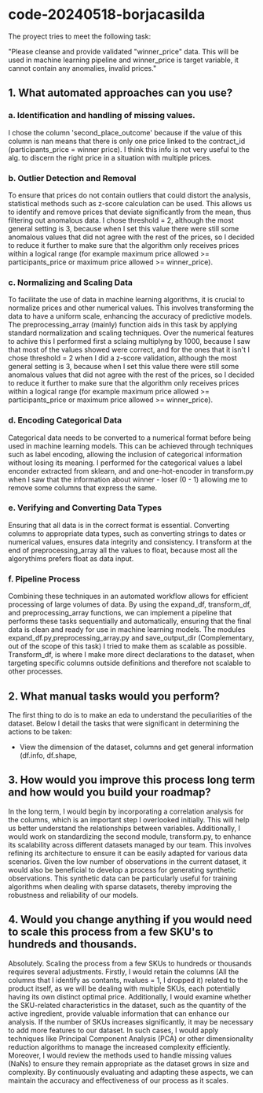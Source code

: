 # code-20240518-borjacasilda

The proyect tries to meet the following task:

"Please cleanse and provide validated "winner_price" data. This will be
used in machine learning pipeline and winner_price is target variable,
it cannot contain any anomalies, invalid prices."

## 1. What automated approaches can you use?

### a. Identification and handling of missing values. 
I chose the column 'second_place_outcome' because if the value 
of this column is nan  means that there is only one price linked 
to the contract_id (participants_price = winner price).
I think this info is not very useful to the alg. to discern the right
price in a situation with multiple prices.

### b. Outlier Detection and Removal
To ensure that prices do not contain outliers that could distort 
the analysis, statistical methods such as z-score calculation can be used. 
This allows us to identify and remove prices that deviate significantly 
from the mean, thus filtering out anomalous data.
I chose threshold = 2, although the most general setting is 3, because
when I set this value there were still some anomalous values that did not agree 
with the rest of the prices, so I decided to reduce it further to make 
sure that the algorithm only receives prices within a logical range 
(for example maximum price allowed >= participants_price 
or maximum price allowed >= winner_price).

### c. Normalizing and Scaling Data
To facilitate the use of data in machine learning algorithms, 
it is crucial to normalize prices and other numerical values. 
This involves transforming the data to have a uniform scale, 
enhancing the accuracy of predictive models. The preprocessing_array (mainly) 
function aids in this task by applying standard normalization and 
scaling techniques. 
Over the numerical features to achive this I performed first a sclaing 
multiplyng by 1000, because I saw that most of the values showed were 
correct, and for the ones that it isn't
I chose threshold = 2 when I did a z-score validation, although 
the most general setting is 3, because when I set this value there 
were still some anomalous values that did not agree with the rest 
of the prices, so I decided to reduce it further to make 
sure that the algorithm only receives prices within a logical range 
(for example maximum price allowed >= participants_price 
or maximum price allowed >= winner_price).

### d. Encoding Categorical Data
Categorical data needs to be converted to a numerical format 
before being used in machine learning models. This can be achieved 
through techniques such as label encoding, allowing the inclusion 
of categorical information without losing its meaning. 
I performed for the categorical values a label enconder extracted 
from sklearn, and and one-hot-encoder in transform.py 
when I saw that the information about winner - loser (0 - 1) 
allowing me to remove some columns that express the same.

### e. Verifying and Converting Data Types
Ensuring that all data is in the correct format is essential. 
Converting columns to appropriate data types, 
such as converting strings to dates or numerical values, 
ensures data integrity and consistency. I transform at the end 
of preprocessing_array all the values to float, because most 
all the algorythims prefers float as data input.

### f. Pipeline Process
Combining these techniques in an automated workflow allows for efficient 
processing of large volumes of data. By using the expand_df, 
transform_df, and preprocessing_array functions, we can implement a pipeline 
that performs these tasks sequentially and automatically, ensuring that 
the final data is clean and ready for use in machine learning models.
The modules expand_df.py,preprocessing_array.py and save_output_dir 
(Complementary, out of the scope of this task) I tried to make them 
as scalable as possible.
Transform_df, is where I make more direct declarations to the dataset, 
when targeting specific columns outside definitions and therefore not 
scalable to other processes. 

## 2. What manual tasks would you perform?

The first thing to do is to make an eda to understand the peculiarities 
of the dataset. Below I detail the tasks that were significant in determining 
the actions to be taken:
- View the dimension of the dataset, columns and get general information 
(df.info, df.shape,  

## 3. How would you improve this process long term and how would you build your roadmap?
In the long term, I would begin by incorporating a correlation analysis for the columns, 
which is an important step I overlooked initially. This will help us better understand 
the relationships between variables. Additionally, I would work on standardizing the 
second module, transform.py, to enhance its scalability across different datasets managed 
by our team. This involves refining its architecture to ensure it can be easily adapted 
for various data scenarios.
Given the low number of observations in the current dataset, it would also be beneficial to 
develop a process for generating synthetic observations. This synthetic data can be particularly 
useful for training algorithms when dealing with sparse datasets, thereby improving the robustness 
and reliability of our models.


## 4. Would you change anything if you would need to scale this process from a few SKU's to hundreds and thousands.
Absolutely. Scaling the process from a few SKUs to hundreds or thousands requires several 
adjustments. Firstly, I would retain the columns (All the columns that I identify as 
contants, nvalues = 1, I dropped it) related to the product itself,  as we will be dealing 
with multiple SKUs, each potentially having its own distinct optimal price. Additionally, 
I would examine whether the SKU-related characteristics 
in the dataset, such as the quantity of the active ingredient, provide valuable 
information that can enhance our analysis.
If the number of SKUs increases significantly, it may be necessary to add more features 
to our dataset. In such cases, I would apply techniques like Principal Component Analysis 
(PCA) or other dimensionality reduction algorithms to manage the increased complexity 
efficiently. 
Moreover, I would review the methods used to handle missing values (NaNs) to ensure they 
remain appropriate as the dataset grows in size and complexity. By continuously evaluating 
and adapting these aspects, we can maintain the accuracy and effectiveness of our process 
as it scales.

